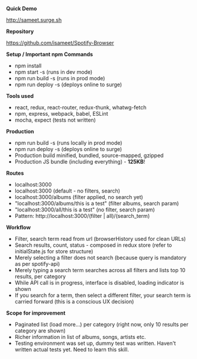 **Quick Demo**

http://sameet.surge.sh

**Repository**

https://github.com/isameet/Spotify-Browser

**Setup / Important npm Commands**

- npm install
- npm start -s (runs in dev mode)
- npm run build -s (runs in prod mode)
- npm run deploy -s (deploys online to surge)

**Tools used**

- react, redux, react-router, redux-thunk, whatwg-fetch
- npm, express, webpack, babel, ESLint 
- mocha, expect (tests not written)

**Production**
- npm run build -s (runs locally in prod mode)
- npm run deploy -s (deploys online to surge)
- Production build minified, bundled, source-mapped, gzipped
- Production JS bundle (including everything) - **125KB**!

**Routes**
- localhost:3000
- localhost:3000 (default - no filters, search)
- localhost:3000/albums (filter applied, no search yet)
- "localhost:3000/albums/this is a test" (filter albums, search param)
- "localhost:3000/all/this is a test" (no filter, search param)
- Pattern: http://localhost:3000/(filter | all)/(search_term)

**Workflow**
- Filter, search term read from url (browserHistory used for clean URLs)
- Search results, count, status - composed in redux store (refer to initialState.js for store structure)
- Merely selecting a filter does not search (because query is mandatory as per spotify-api)
- Merely typing a search term searches across all filters and lists top 10 results, per category
- While API call is in progress, interface is disabled, loading indicator is shown 
- If you search for a term, then select a different filter, your search term is carried forward (this is a conscious UX decision)

**Scope for improvement**
- Paginated list (load more...) per category (right now, only 10 results per category are shown)
- Richer information in list of albums, songs, artists etc.
- Testing environment was set up, dummy test was written. Haven't written actual tests yet. Need to learn this skill.

